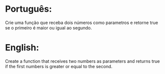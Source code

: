 # Português:
Crie uma função que receba dois números como parametros e retorne true se o primeiro é maior ou igual ao segundo.

# English:
Create a function that receives two numbers as parameters and returns true if the first numbers is greater or equal to the second.
